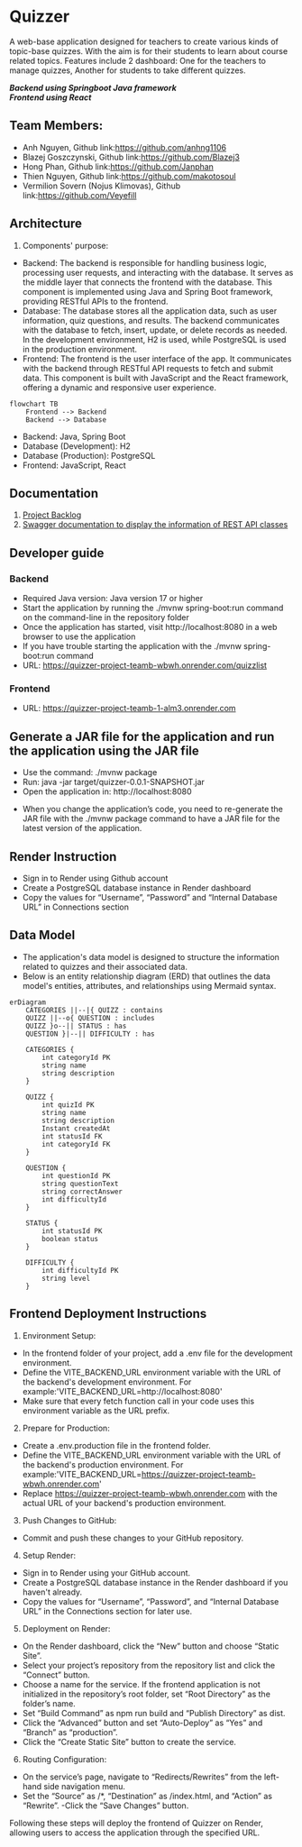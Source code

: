 # Quizzer

A web-base application designed for teachers to create various kinds of topic-base quizzes. With the aim is for their
students to learn about course related topics. Features include 2 dashboard: One for the teachers to manage quizzes,
Another for students to take different quizzes.

***Backend using Springboot Java framework***<br>
***Frontend using React***

## Team Members:

- Anh Nguyen, Github link:<https://github.com/anhng1106>
- Blazej Goszczynski, Github link:<https://github.com/Blazej3>
- Hong Phan, Github link:<https://github.com/Janphan>
- Thien Nguyen, Github link:<https://github.com/makotosoul>
- Vermilion Sovern (Nojus Klimovas), Github link:<https://github.com/Veyefill>

## Architecture

1. Components' purpose:

- Backend: The backend is responsible for handling business logic, processing user requests, and interacting with the
  database. It serves as the middle layer that connects the frontend with the database.
  This component is implemented using Java and Spring Boot framework, providing RESTful APIs to the frontend.
- Database: The database stores all the application data, such as user information, quiz questions, and results. The
  backend communicates with the database to fetch, insert, update, or delete records as needed.
  In the development environment, H2 is used, while PostgreSQL is used in the production environment.
- Frontend: The frontend is the user interface of the app. It communicates with the backend through RESTful API requests
  to fetch and submit data.
  This component is built with JavaScript and the React framework, offering a dynamic and responsive user experience.

```mermaid
flowchart TB
    Frontend --> Backend
    Backend --> Database
```

- Backend: Java, Spring Boot
- Database (Development): H2
- Database (Production): PostgreSQL
- Frontend: JavaScript, React

## Documentation

1. [Project Backlog](https://github.com/orgs/softProTeam1/projects/1)
2. [Swagger documentation to display the information of REST API classes](https://quizzer-project-teamb-wbwh.onrender.com/swagger-ui/index.html)

## Developer guide

### Backend

- Required Java version: Java version 17 or higher
- Start the application by running the ./mvnw spring-boot:run command on the command-line in the repository folder
- Once the application has started, visit http://localhost:8080 in a web browser to use the application
- If you have trouble starting the application with the ./mvnw spring-boot:run command
- URL: https://quizzer-project-teamb-wbwh.onrender.com/quizzlist

### Frontend

- URL: https://quizzer-project-teamb-1-alm3.onrender.com

## Generate a JAR file for the application and run the application using the JAR file

- Use the command: ./mvnw package
- Run: java -jar target/quizzer-0.0.1-SNAPSHOT.jar
- Open the application in:  http://localhost:8080

* When you change the application’s code, you need to re-generate the JAR file with the ./mvnw package command to have a
  JAR file for the latest version of the application.

## Render Instruction

- Sign in to Render using Github account
- Create a PostgreSQL database instance in Render dashboard
- Copy the values for “Username”, “Password” and “Internal Database URL” in Connections section

## Data Model

- The application's data model is designed to structure the information related to quizzes and their associated data.
- Below is an entity relationship diagram (ERD) that outlines the data model's entities, attributes, and relationships
  using Mermaid syntax.

```mermaid
erDiagram
    CATEGORIES ||--|{ QUIZZ : contains
    QUIZZ ||--o{ QUESTION : includes
    QUIZZ }o--|| STATUS : has
    QUESTION }|--|| DIFFICULTY : has

    CATEGORIES {
        int categoryId PK
        string name
        string description
    }

    QUIZZ {
        int quizId PK
        string name
        string description
        Instant createdAt
        int statusId FK
        int categoryId FK
    }

    QUESTION {
        int questionId PK
        string questionText
        string correctAnswer
        int difficultyId
    }

    STATUS {
        int statusId PK
        boolean status
    }

    DIFFICULTY {
        int difficultyId PK
        string level
    }
```

## Frontend Deployment Instructions
1. Environment Setup:
- In the frontend folder of your project, add a .env file for the development environment.
- Define the VITE_BACKEND_URL environment variable with the URL of the backend's development environment. For example:'VITE_BACKEND_URL=http://localhost:8080'
- Make sure that every fetch function call in your code uses this environment variable as the URL prefix.

2. Prepare for Production:
- Create a .env.production file in the frontend folder.
- Define the VITE_BACKEND_URL environment variable with the URL of the backend's production environment. For example:'VITE_BACKEND_URL=https://quizzer-project-teamb-wbwh.onrender.com'
- Replace https://quizzer-project-teamb-wbwh.onrender.com with the actual URL of your backend's production environment.

3. Push Changes to GitHub:
- Commit and push these changes to your GitHub repository.

4. Setup Render:
- Sign in to Render using your GitHub account.
- Create a PostgreSQL database instance in the Render dashboard if you haven't already.
- Copy the values for “Username”, “Password”, and “Internal Database URL” in the Connections section for later use.

5. Deployment on Render:
- On the Render dashboard, click the “New” button and choose “Static Site”.
- Select your project’s repository from the repository list and click the “Connect” button.
- Choose a name for the service. If the frontend application is not initialized in the repository’s root folder, set “Root Directory” as the folder’s name.
- Set “Build Command” as npm run build and “Publish Directory” as dist.
- Click the “Advanced” button and set “Auto-Deploy” as “Yes” and “Branch” as “production”.
- Click the “Create Static Site” button to create the service.

6. Routing Configuration:
- On the service’s page, navigate to “Redirects/Rewrites” from the left-hand side navigation menu.
- Set the “Source” as /*, “Destination” as /index.html, and “Action” as “Rewrite”.
-Click the “Save Changes” button.

Following these steps will deploy the frontend of Quizzer on Render, allowing users to access the application through the specified URL.
